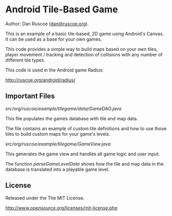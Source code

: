 Android Tile-Based Game
=======================

Author: Dan Ruscoe (dan@ruscoe.org).

This is an example of a basic tile-based, 2D game using Android's Canvas. It can be used as a base for your own games.

This code provides a simple way to build maps based on your own tiles, player movement / tracking and detection of collisions with any number of different tile types.

This code is used in the Android game Radius:

http://ruscoe.org/android/radius/

Important Files
---------------

*src/org/ruscoe/example/tilegame/data/GameDAO.java*

This file populates the games database with tile and map data.

The file contains an example of custom tile definitions and how to use those tiles to build custom maps for your game's levels.

*src/org/ruscoe/example/tilegame/GameView.java*

This generates the game view and handles all game logic and user input.

The function *parseGameLevelData* shows how the tile and map data in the database is translated into a playable game level.

License
-------

Released under the The MIT License.

http://www.opensource.org/licenses/mit-license.php
